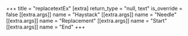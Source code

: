 +++
title = "replacetextEx"
[extra]
return_type = "null, text"
is_override = false
[[extra.args]]
name = "Haystack"
[[extra.args]]
name = "Needle"
[[extra.args]]
name = "Replacement"
[[extra.args]]
name = "Start"
[[extra.args]]
name = "End"
+++